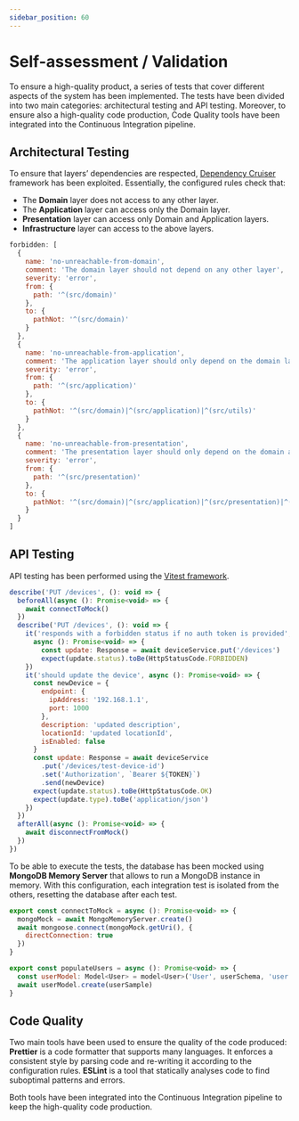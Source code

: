 ```yaml
---
sidebar_position: 60
---
```


# Self-assessment / Validation

To ensure a high-quality product, a series of tests that cover different aspects of the system has been implemented.
The tests have been divided into two main categories: architectural testing and API testing.
Moreover, to ensure also a high-quality code production, Code Quality tools have been integrated into the Continuous Integration pipeline.

## Architectural Testing

To ensure that layers’ dependencies are respected, [Dependency Cruiser](https://github.com/sverweij/dependency-cruiser) framework has been exploited.
Essentially, the configured rules check that:
- The **Domain** layer does not access to any other layer.
- The **Application** layer can access only the Domain layer.
- **Presentation** layer can access only Domain and Application layers.
- **Infrastructure** layer can access to the above layers.

<Summary title="Dependency Cruiser rules">

```javascript
forbidden: [
  {
    name: 'no-unreachable-from-domain',
    comment: 'The domain layer should not depend on any other layer',
    severity: 'error',
    from: {
      path: '^(src/domain)'
    },
    to: {
      pathNot: '^(src/domain)'
    }
  },
  {
    name: 'no-unreachable-from-application',
    comment: 'The application layer should only depend on the domain layer',
    severity: 'error',
    from: {
      path: '^(src/application)'
    },
    to: {
      pathNot: '^(src/domain)|^(src/application)|^(src/utils)'
    }
  },
  {
    name: 'no-unreachable-from-presentation',
    comment: 'The presentation layer should only depend on the domain and application layers',
    severity: 'error',
    from: {
      path: '^(src/presentation)'
    },
    to: {
      pathNot: '^(src/domain)|^(src/application)|^(src/presentation)|^(src/utils)|^(node_modules/zod)'
    }
  }
]
```

</Summary>

## API Testing

API testing has been performed using the [Vitest framework](https://vitest.dev/).

<Summary title="Example: testing the PUT /devices endpoint">

```javascript
describe('PUT /devices', (): void => {
  beforeAll(async (): Promise<void> => {
    await connectToMock()
  })
  describe('PUT /devices', (): void => {
    it('responds with a forbidden status if no auth token is provided', 
      async (): Promise<void> => {
        const update: Response = await deviceService.put('/devices')
        expect(update.status).toBe(HttpStatusCode.FORBIDDEN)
    })
    it('should update the device', async (): Promise<void> => {
      const newDevice = {
        endpoint: {
          ipAddress: '192.168.1.1',
          port: 1000
        },
        description: 'updated description',
        locationId: 'updated locationId',
        isEnabled: false
      }
      const update: Response = await deviceService
        .put('/devices/test-device-id')
        .set('Authorization', `Bearer ${TOKEN}`)
        .send(newDevice)
      expect(update.status).toBe(HttpStatusCode.OK)
      expect(update.type).toBe('application/json')
    })
  })
  afterAll(async (): Promise<void> => {
    await disconnectFromMock()
  })
})
```

</Summary>

To be able to execute the tests,
the database has been mocked using **MongoDB Memory Server** that allows to run a MongoDB instance in memory.
With this configuration, each integration test is isolated from the others, resetting the database after each test.

<Summary title="Example: connecting to the mock database">

```javascript
export const connectToMock = async (): Promise<void> => {
  mongoMock = await MongoMemoryServer.create()
  await mongoose.connect(mongoMock.getUri(), {
    directConnection: true
  })
}

export const populateUsers = async (): Promise<void> => {
  const userModel: Model<User> = model<User>('User', userSchema, 'user')
  await userModel.create(userSample)
}
```

</Summary>

## Code Quality

Two main tools have been used to ensure the quality of the code produced:
**Prettier** is a code formatter that supports many languages. It enforces a consistent style by parsing code and re-writing it according to the configuration rules.
**ESLint** is a tool that statically analyses code to find suboptimal patterns and errors.

Both tools have been integrated into the Continuous Integration pipeline to keep the high-quality code production.
